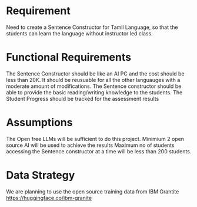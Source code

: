 # Requirement 
Need to create a Sentence Constructor for Tamil Language, so that the students can learn the language without instructor led class.

# Functional Requirements
The Sentence Constructor should be like an AI PC and the cost should be less than 20K. It should be reusuable for all the other languauges with a moderate amount of modifications.
The Sentence constructor should be able to provide the basic reading/writing knowledge to the students.
The Student Progress should be tracked for the assessment results

# Assumptions 
The Open free LLMs will be sufficient to do this project.
Minimium 2 open source AI will be used to achieve the results
Maximum no of students accessing the Sentence constructor at a time will be  less than 200 students.

# Data Strategy
We are planning to use the open source training data from IBM Grantite
https://huggingface.co/ibm-granite




